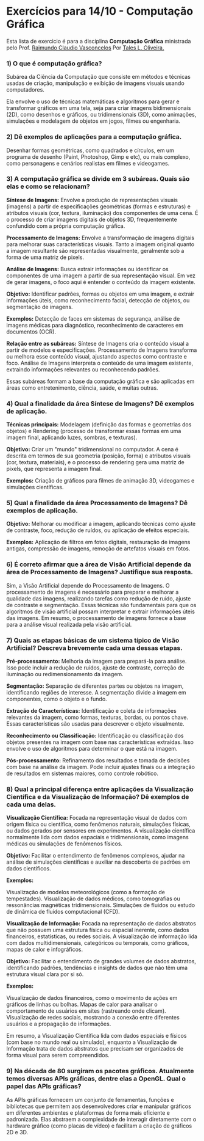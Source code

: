 # Exercícios para 14/10 - Computação Gráfica

Esta lista de exercicio é para a disciplina **Computação Gráfica** ministrada pelo Prof. [Raimundo Claudio Vasconcelos]()
Por [Tales L. Oliveira.](https://github.com/TalesLimaOliveira)


### 1) O que é computação gráfica?

Subárea da Ciência da Computação que consiste em métodos e técnicas usadas de criação, manipulação e exibição de imagens visuais usando computadores.

Ela envolve o uso de técnicas matemáticas e algoritmos para gerar e transformar gráficos em uma tela, seja para criar imagens bidimensionais (2D), como desenhos e gráficos, ou tridimensionais (3D), como animações, simulações e modelagem de objetos em jogos, filmes ou engenharia.

### 2) Dê exemplos de aplicações para a computação gráfica.

Desenhar formas geométricas, como quadrados e círculos, em um programa de desenho (Paint, Photoshop, Gimp e etc), ou mais complexo, como personagens e cenários realistas em filmes e videogames.

### 3) A computação gráfica se divide em 3 subáreas. Quais são elas e como se relacionam?

**Síntese de Imagens:** Envolve a produção de representações visuais (imagens) a partir de especificações geométricas (formas e estruturas) e atributos visuais (cor, textura, iluminação) dos componentes de uma cena. É o processo de criar imagens digitais de objetos 3D, frequentemente confundido com a própria computação gráfica.

**Processamento de Imagens:** Envolve a transformação de imagens digitais para melhorar suas características visuais. Tanto a imagem original quanto a imagem resultante são representadas visualmente, geralmente sob a forma de uma matriz de pixels.

**Análise de Imagens:** Busca extrair informações ou identificar os componentes de uma imagem a partir de sua representação visual. Em vez de gerar imagens, o foco aqui é entender o conteúdo da imagem existente.

**Objetivo:** Identificar padrões, formas ou objetos em uma imagem, e extrair informações úteis, como reconhecimento facial, detecção de objetos, ou segmentação de imagens.

**Exemplos:** Detecção de faces em sistemas de segurança, análise de imagens médicas para diagnóstico, reconhecimento de caracteres em documentos (OCR).

**Relação entre as subáreas:** Síntese de Imagens cria o conteúdo visual a partir de modelos e especificações. Processamento de Imagens transforma ou melhora esse conteúdo visual, ajustando aspectos como contraste e foco. Análise de Imagens interpreta o conteúdo de uma imagem existente, extraindo informações relevantes ou reconhecendo padrões.

Essas subáreas formam a base da computação gráfica e são aplicadas em áreas como entretenimento, ciência, saúde, e muitas outras.
	
### 4) Qual a finalidade da área Síntese de Imagens? Dê exemplos de aplicação.
**Técnicas principais:** Modelagem (definição das formas e geometrias dos objetos) e Rendering (processo de transformar essas formas em uma imagem final, aplicando luzes, sombras, e texturas).

**Objetivo:** Criar um "mundo" tridimensional no computador. A cena é descrita em termos de sua geometria (posição, forma) e atributos visuais (cor, textura, materiais), e o processo de rendering gera uma matriz de pixels, que representa a imagem final.

**Exemplos:** Criação de gráficos para filmes de animação 3D, videogames e simulações científicas.

### 5) Qual a finalidade da área Processamento de Imagens? Dê exemplos de aplicação.
**Objetivo:** Melhorar ou modificar a imagem, aplicando técnicas como ajuste de contraste, foco, redução de ruídos, ou aplicação de efeitos especiais.

**Exemplos:** Aplicação de filtros em fotos digitais, restauração de imagens antigas, compressão de imagens, remoção de artefatos visuais em fotos.

### 6) É correto afirmar que a área de Visão Artificial depende da área de Processamento de Imagens? Justifique sua resposta.

Sim, a Visão Artificial depende do Processamento de Imagens. O processamento de imagens é necessário para preparar e melhorar a qualidade das imagens, realizando tarefas como redução de ruído, ajuste de contraste e segmentação. Essas técnicas são fundamentais para que os algoritmos de visão artificial possam interpretar e extrair informações úteis das imagens. Em resumo, o processamento de imagens fornece a base para a análise visual realizada pela visão artificial.

### 7) Quais as etapas básicas de um sistema típico de Visão Artificial? Descreva brevemente cada uma dessas etapas.

**Pré-processamento:** Melhoria da imagem para prepará-la para análise. Isso pode incluir a redução de ruídos, ajuste de contraste, correção de iluminação ou redimensionamento da imagem.

**Segmentação:** Separação de diferentes partes ou objetos na imagem, identificando regiões de interesse. A segmentação divide a imagem em componentes, como o objeto e o fundo.

**Extração de Características:** Identificação e coleta de informações relevantes da imagem, como formas, texturas, bordas, ou pontos chave. Essas características são usadas para descrever o objeto visualmente.

**Reconhecimento ou Classificação:** Identificação ou classificação dos objetos presentes na imagem com base nas características extraídas. Isso envolve o uso de algoritmos para determinar o que está na imagem.

**Pós-processamento:** Refinamento dos resultados e tomada de decisões com base na análise da imagem. Pode incluir ajustes finais ou a integração de resultados em sistemas maiores, como controle robótico.

### 8) Qual  a  principal  diferença  entre  aplicações  da  Visualização  Científica  e  da  Visualização  de Informação? Dê exemplos de cada uma delas.

**Visualização Científica:** Focada na representação visual de dados com origem física ou científica, como fenômenos naturais, simulações físicas, ou dados gerados por sensores em experimentos. A visualização científica normalmente lida com dados espaciais e tridimensionais, como imagens médicas ou simulações de fenômenos físicos.

**Objetivo:** Facilitar o entendimento de fenômenos complexos, ajudar na análise de simulações científicas e auxiliar na descoberta de padrões em dados científicos.

**Exemplos:**

Visualização de modelos meteorológicos (como a formação de tempestades).
Visualização de dados médicos, como tomografias ou ressonâncias magnéticas tridimensionais.
Simulações de fluidos ou estudo de dinâmica de fluidos computacional (CFD).

**Visualização de Informação:** Focada na representação de dados abstratos que não possuem uma estrutura física ou espacial inerente, como dados financeiros, estatísticas, ou redes sociais. A visualização de informação lida com dados multidimensionais, categóricos ou temporais, como gráficos, mapas de calor e infográficos.

**Objetivo:** Facilitar o entendimento de grandes volumes de dados abstratos, identificando padrões, tendências e insights de dados que não têm uma estrutura visual clara por si só.

**Exemplos:**

Visualização de dados financeiros, como o movimento de ações em gráficos de linhas ou bolhas.
Mapas de calor para analisar o comportamento de usuários em sites (rastreando onde clicam).
Visualização de redes sociais, mostrando a conexão entre diferentes usuários e a propagação de informações.

Em resumo, a Visualização Científica lida com dados espaciais e físicos (com base no mundo real ou simulado), enquanto a Visualização de Informação trata de dados abstratos que precisam ser organizados de forma visual para serem compreendidos.

### 9) Na década de 80 surgiram os pacotes gráficos. Atualmente temos diversas APIs gráficas, dentre elas a OpenGL. Qual o papel das APIs gráficas?

As APIs gráficas fornecem um conjunto de ferramentas, funções e bibliotecas que permitem aos desenvolvedores criar e manipular gráficos em diferentes ambientes e plataformas de forma mais eficiente e padronizada. Elas abstraem a complexidade de interagir diretamente com o hardware gráfico (como placas de vídeo) e facilitam a criação de gráficos 2D e 3D.

